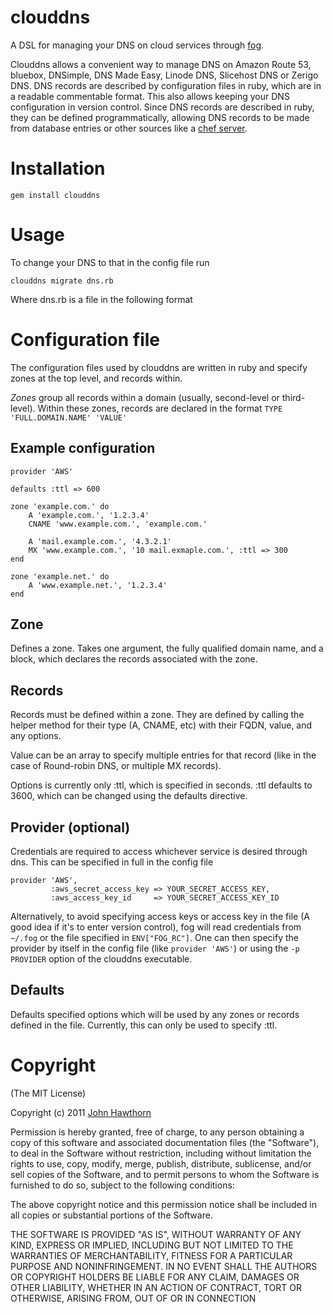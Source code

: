 clouddns
========

A DSL for managing your DNS on cloud services through [fog](http://fog.io/).

Clouddns allows a convenient way to manage DNS on Amazon Route 53, bluebox, DNSimple, DNS Made Easy, Linode DNS, Slicehost DNS or Zerigo DNS.
DNS records are described by configuration files in ruby, which are in a readable commentable format.
This also allows keeping your DNS configuration in version control.
Since DNS records are described in ruby, they can be defined programmatically, allowing DNS records to be made from database entries or other sources like a [chef server](http://www.opscode.com/chef/).

Installation
============

    gem install clouddns

Usage
=====

To change your DNS to that in the config file run

    clouddns migrate dns.rb

Where dns.rb is a file in the following format

Configuration file
==================

The configuration files used by clouddns are written in ruby and specify zones at the top level, and records within.

*Zones* group all records within a domain (usually, second-level or third-level).
Within these zones, records are declared in the format `TYPE 'FULL.DOMAIN.NAME' 'VALUE'`

Example configuration
---------------------

    provider 'AWS'

    defaults :ttl => 600

    zone 'example.com.' do
    	A 'example.com.', '1.2.3.4'
    	CNAME 'www.example.com.', 'example.com.'

    	A 'mail.example.com.', '4.3.2.1'
    	MX 'www.example.com.', '10 mail.exmaple.com.', :ttl => 300
    end
    
    zone 'example.net.' do
    	A 'www.example.net.', '1.2.3.4'
    end

Zone
----

Defines a zone. Takes one argument, the fully qualified domain name, and a block, which declares the records associated with the zone.

Records
-------

Records must be defined within a zone.
They are defined by calling the helper method for their type (A, CNAME, etc) with their FQDN, value, and any options.

Value can be an array to specify multiple entries for that record (like in the case of Round-robin DNS, or multiple MX records).

Options is currently only :ttl, which is specified in seconds. :ttl defaults to 3600, which can be changed using the defaults directive.

Provider (optional)
-------------------

Credentials are required to access whichever service is desired through dns.
This can be specified in full in the config file

    provider 'AWS',
             :aws_secret_access_key => YOUR_SECRET_ACCESS_KEY,
             :aws_access_key_id     => YOUR_SECRET_ACCESS_KEY_ID

Alternatively, to avoid specifying access keys or access key in the file (A good idea if it's to enter version control),
fog will read credentials from `~/.fog` or the file specified in `ENV["FOG_RC"]`.
One can then specify the provider by itself in the config file (like `provider 'AWS'`) or using the `-p PROVIDER` option of the clouddns executable.

Defaults
--------

Defaults specified options which will be used by any zones or records defined in the file.
Currently, this can only be used to specify :ttl.


Copyright
=========

(The MIT License)

Copyright (c) 2011 [John Hawthorn](http://www.johnhawthorn.com/)

Permission is hereby granted, free of charge, to any person obtaining
a copy of this software and associated documentation files (the
"Software"), to deal in the Software without restriction, including
without limitation the rights to use, copy, modify, merge, publish,
distribute, sublicense, and/or sell copies of the Software, and to
permit persons to whom the Software is furnished to do so, subject to
the following conditions:

The above copyright notice and this permission notice shall be
included in all copies or substantial portions of the Software.

THE SOFTWARE IS PROVIDED "AS IS", WITHOUT WARRANTY OF ANY KIND,
EXPRESS OR IMPLIED, INCLUDING BUT NOT LIMITED TO THE WARRANTIES OF
MERCHANTABILITY, FITNESS FOR A PARTICULAR PURPOSE AND
NONINFRINGEMENT. IN NO EVENT SHALL THE AUTHORS OR COPYRIGHT HOLDERS BE
LIABLE FOR ANY CLAIM, DAMAGES OR OTHER LIABILITY, WHETHER IN AN ACTION
OF CONTRACT, TORT OR OTHERWISE, ARISING FROM, OUT OF OR IN CONNECTION

